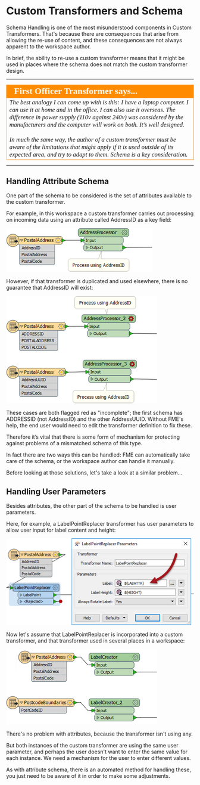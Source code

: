 # Custom Transformers and Schema

Schema Handling is one of the most misunderstood components in Custom Transformers. That's because there are consequences that arise from allowing the re-use of content, and these consequences are not always apparent to the workspace author.

In brief, the ability to re-use a custom transformer means that it might be used in places where the schema does not match the custom transformer design. 

---

<!--Person X Says Section-->

<table style="border-spacing: 0px">
<tr>
<td style="vertical-align:middle;background-color:darkorange;border: 2px solid darkorange">
<i class="fa fa-quote-left fa-lg fa-pull-left fa-fw" style="color:white;padding-right: 12px;vertical-align:text-top"></i>
<span style="color:white;font-size:x-large;font-weight: bold;font-family:serif">First Officer Transformer says...</span>
</td>
</tr>

<tr>
<td style="border: 1px solid darkorange">
<span style="font-family:serif; font-style:italic; font-size:larger">
The best analogy I can come up with is this: I have a laptop computer. I can use it at home and in the office. I can also use it overseas. The difference in power supply (110v against 240v) was considered by the manufacturers and the computer will work on both. It's well designed.
<br><br>In much the same way, the author of a custom transformer must be aware of the limitations that might apply if it is used outside of its expected area, and try to adapt to them. Schema is a key consideration.
</span>
</td>
</tr>
</table>

---

## Handling Attribute Schema ##

One part of the schema to be considered is the set of attributes available to the custom transformer.

For example, in this workspace a custom transformer carries out processing on incoming data using an attribute called AddressID as a key field:

![](./Images/Img3.020.CustomTransformerAttrUseGood.png)

However, if that transformer is duplicated and used elsewhere, there is no guarantee that AddressID will exist:

![](./Images/Img3.021.CustomTransformerAttrUseBad.png)

These cases are both flagged red as "incomplete"; the first schema has ADDRESSID (not AddressID) and the other AddressUUID. Without FME's help, the end user would need to edit the transformer definition to fix these.

Therefore it’s vital that there is some form of mechanism for protecting against problems of a mismatched schema of this type. 

In fact there are two ways this can be handled: FME can automatically take care of the schema, or the workspace author can handle it manually.

Before looking at those solutions, let's take a look at a similar problem...


## Handling User Parameters ##

Besides attributes, the other part of the schema to be handled is user parameters.

Here, for example, a LabelPointReplacer transformer has user parameters to allow user input for label content and height:

![](./Images/Img3.022.TransformerWithUserParameter.png)

Now let's assume that LabelPointReplacer is incorporated into a custom transformer, and that transformer used in several places in a workspace:

![](./Images/Img3.023.CustomTransformerWithUserParameter.png)

There's no problem with attributes, because the transformer isn't using any. 

But both instances of the custom transformer are using the same user parameter, and perhaps the user doesn't want to enter the same value for each instance. We need a mechanism for the user to enter different values.

As with attribute schema, there is an automated method for handling these, you just need to be aware of it in order to make some adjustments.

